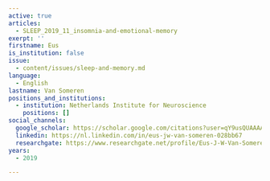 ```yaml
---
active: true
articles:
  - SLEEP_2019_11_insomnia-and-emotional-memory
exerpt: ''
firstname: Eus
is_institution: false
issue:
  - content/issues/sleep-and-memory.md
language:
  - English
lastname: Van Someren
positions_and_institutions:
  - institution: Netherlands Institute for Neuroscience
    positions: []
social_channels:
  google_scholar: https://scholar.google.com/citations?user=qY9usQUAAAAJ&hl=en
  linkedin: https://nl.linkedin.com/in/eus-jw-van-someren-028bb67
  researchgate: https://www.researchgate.net/profile/Eus-J-W-Van-Someren
years:
  - 2019

---
```


